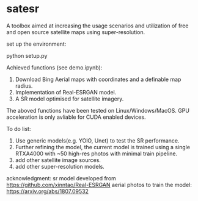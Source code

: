 # satesr
A toolbox aimed at increasing the usage scenarios and utilization of free and open source satellite maps using super-resolution.

set up the environment:

python setup.py 

Achieved functions (see demo.ipynb):

1. Download Bing Aerial maps with coordinates and a definable map radius.
2. Implementation of Real-ESRGAN model.
3. A SR model optimised for satellite imagery. 


The aboved functions have been tested on Linux/Windows/MacOS.
GPU acceleration is only avliable for CUDA enabled devices.

To do list:
1. Use generic models(e.g. YOlO, Unet) to test the SR performance.
2. Further refining the model, the current model is trained using a single RTXA4000 with ~50 high-res photos with minimal train pipeline.
3. add other satellite image sources.
4. add other super-resolution models.

acknowledgment:
sr model developed from https://github.com/xinntao/Real-ESRGAN
aerial photos to train the model: https://arxiv.org/abs/1807.09532